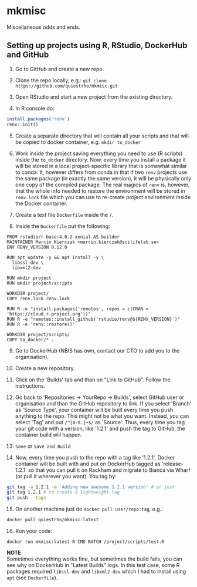 # mkmisc
Miscellaneous odds and ends.

## Setting up projects using R, RStudio, DockerHub and GitHub

 1. Go to GitHub and create a new repo.
 
 2. Clone the repo locally, e.g.:
	`git clone https://github.com/quiestrho/mkmisc.git` 
	
 3. Open RStudio and start a new project from the existing directory.
 
 4. In R console do: 

```r
install.packages('renv')
renv::init()
```

 5. Create a separate directory that will contain all your scripts and that will be copied to docker container, e.g.
	`mkdir to_docker`
	
 6. Work inside the project saving everything you need to use (R scripts) inside the `to_docker` directory. Now, every time you install a package it  will be stored in a local project-specific library that is somewhat similar to conda. It, however differs from conda in that if two `renv` projects use the same package (in exactly the same version), it will be physically only one copy of the compiled package. The real magics of `renv` is, however, that the whole info needed to restore the environment will be stored in `renv.lock` file which you can use to re-create project environment inside the Docker container. 
 
 7. Create a text file `Dockerfile` inside the `/`.
 
 8. Inside the `Dockerfile` put the following:

```Docker
FROM rstudio/r-base:4.0.2-xenial AS builder
MAINTAINER Marcin Kierczak <marcin.kierczak@scilifelab.se>
ENV RENV_VERSION 0.12.0

RUN apt update -y && apt install -y \
  libssl-dev \
  libxml2-dev

RUN mkdir project
RUN mkdir project/scripts

WORKDIR project/
COPY renv.lock renv.lock

RUN R -e "install.packages('remotes', repos = c(CRAN = 'https://cloud.r-project.org'))"
RUN R -e "remotes::install_github('rstudio/renv@${RENV_VERSION}')"
RUN R -e 'renv::restore()'

WORKDIR project/scripts/
COPY to_docker/* .
```

9. Go to DockerHub (NBIS has own, contact our CTO to add you to the organisation).

10. Create a new repository.

11. Click on the 'Builds' tab and than on "Link to GitHub". Follow the instructions.

12. Go back to 'Repositories -> YourRepo -> Builds', select GitHub user or organisation and than the GitHub repository to link. If you select 'Branch' as 'Source Type', your container will be built every time you push anything to the repo. This might not be what you want. Instead, you can select 'Tag' and put `/^[0-9.]+$/` as 'Source'. Thus, every time you tag your git code with a version, like '1.2.1' and push the tag to GitHub, the container build will happen. 

13. `Save` or `Save and Build`

14. Now, every time you push to the repo with a tag like '1.2.1', Docker container will be built with and put on DockerHub tagged as 'release-1.2.1' so that you can pull it on Rackham and migrate to Bianca via Wharf (or pull it wherever you want). You tag by:

```sh
git tag -a 1.2.1 -m 'Adding new awesome 1.2.1 version' # or just 
git tag 1.2.1 # to create a lightweight tag
git push --tags
```

15. On another machine just do `docker pull user/repo:tag`, e.g.: 
```sh
docker pull quiestrho/mkmisc:latest
```

16. Run your code:
```
docker run mkmisc:latest R CMD BATCH /project/scripts/test.R
```

**NOTE**  
Sometimes everything works fine, but sometimes the build fails, you can see why on DockerHub in "Latest Builds" logs. In this test case, some R packages required `libssl-dev` and `libxml2-dev` which I had to install using `apt` (see `Dockerfile`).
